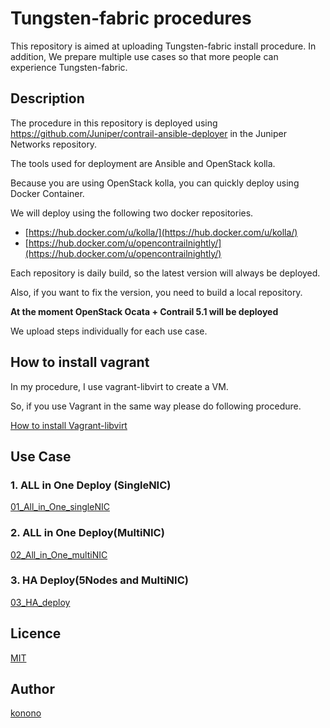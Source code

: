 Tungsten-fabric procedures
====

This repository is aimed at uploading Tungsten-fabric install procedure.
In addition, We prepare multiple use cases so that more people can experience Tungsten-fabric.

## Description

The procedure in this repository is deployed using https://github.com/Juniper/contrail-ansible-deployer in the Juniper Networks repository.

The tools used for deployment are Ansible and OpenStack kolla.

Because you are using OpenStack kolla, you can quickly deploy using Docker Container.

We will deploy using the following two docker repositories.
   - [https://hub.docker.com/u/kolla/](https://hub.docker.com/u/kolla/) 
   - [https://hub.docker.com/u/opencontrailnightly/](https://hub.docker.com/u/opencontrailnightly/)

Each repository is daily build, so the latest version will always be deployed.

Also, if you want to fix the version, you need to build a local repository.

**At the moment OpenStack Ocata + Contrail 5.1 will be deployed**

We upload steps individually for each use case.

## How to install vagrant

In my procedure, I use vagrant-libvirt to create a VM.

So, if you use Vagrant in the same way please do following procedure.

[How to install Vagrant-libvirt](https://github.com/konono/tungsten-fabric-procedures/blob/master/vagrant/01_install_vagrant-libvirt.md)

## Use Case
### 1. ALL in One Deploy (SingleNIC)
[01_All_in_One_singleNIC](https://github.com/konono/tungsten-fabric-procedures/blob/master/01_All_in_One_singleNIC.md)

### 2. ALL in One Deploy(MultiNIC)
[02_All_in_One_multiNIC](https://github.com/konono/tungsten-fabric-procedures/blob/master/02_All_in_One_multiNIC.md)

### 3. HA Deploy(5Nodes and MultiNIC)
[03_HA_deploy](https://github.com/konono/tungsten-fabric-procedures/blob/master/03_HA_deploy.md)

## Licence

[MIT](https://github.com/tcnksm/tool/blob/master/LICENCE)

## Author

[konono](https://github.com/konono)

